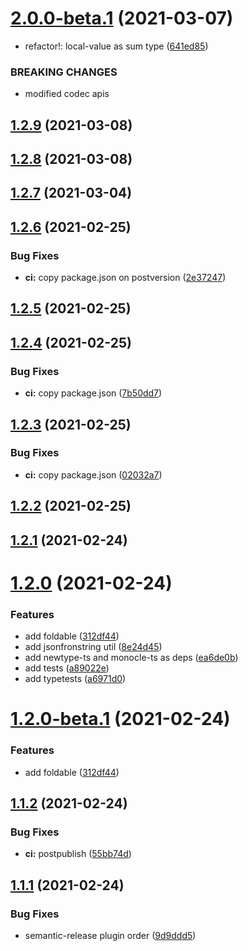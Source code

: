 # [2.0.0-beta.1](https://github.com/ModataSRL/react-localstorage-ts/compare/v1.2.7...v2.0.0-beta.1) (2021-03-07)


* refactor!: local-value as sum type ([641ed85](https://github.com/ModataSRL/react-localstorage-ts/commit/641ed85bad00bb13c2f484b8e0d2463db9b44690))


### BREAKING CHANGES

* modified codec apis

## [1.2.9](https://github.com/fido-id/react-localstorage-ts/compare/v1.2.8...v1.2.9) (2021-03-08)

## [1.2.8](https://github.com/fido-id/react-localstorage-ts/compare/v1.2.7...v1.2.8) (2021-03-08)

## [1.2.7](https://github.com/ModataSRL/react-localstorage-ts/compare/v1.2.6...v1.2.7) (2021-03-04)

## [1.2.6](https://github.com/ModataSRL/react-localstorage-ts/compare/v1.2.5...v1.2.6) (2021-02-25)


### Bug Fixes

* **ci:** copy package.json on postversion ([2e37247](https://github.com/ModataSRL/react-localstorage-ts/commit/2e37247b85e3bf0b60891c4dda5e884455cefeaf))

## [1.2.5](https://github.com/ModataSRL/react-localstorage-ts/compare/v1.2.4...v1.2.5) (2021-02-25)

## [1.2.4](https://github.com/ModataSRL/react-localstorage-ts/compare/v1.2.3...v1.2.4) (2021-02-25)


### Bug Fixes

* **ci:** copy package.json ([7b50dd7](https://github.com/ModataSRL/react-localstorage-ts/commit/7b50dd7ea7e5fb211ccad535c7f32860397af588))

## [1.2.3](https://github.com/ModataSRL/react-localstorage-ts/compare/v1.2.2...v1.2.3) (2021-02-25)


### Bug Fixes

* **ci:** copy package.json ([02032a7](https://github.com/ModataSRL/react-localstorage-ts/commit/02032a70ae02bc55b77b3c9efd00fc9f6ed47737))

## [1.2.2](https://github.com/ModataSRL/react-localstorage-ts/compare/v1.2.1...v1.2.2) (2021-02-25)

## [1.2.1](https://github.com/ModataSRL/react-localstorage-ts/compare/v1.2.0...v1.2.1) (2021-02-24)

# [1.2.0](https://github.com/ModataSRL/react-localstorage-ts/compare/v1.1.2...v1.2.0) (2021-02-24)


### Features

* add foldable ([312df44](https://github.com/ModataSRL/react-localstorage-ts/commit/312df4499c5af7d013f9c73df2e6e8f7be2ba5ce))
* add jsonfronstring util ([8e24d45](https://github.com/ModataSRL/react-localstorage-ts/commit/8e24d45060a89a45fa1a80711ed13d676269e5d1))
* add newtype-ts and monocle-ts as deps ([ea6de0b](https://github.com/ModataSRL/react-localstorage-ts/commit/ea6de0b891f6140402e76987fe71ef301b298ae6))
* add tests ([a89022e](https://github.com/ModataSRL/react-localstorage-ts/commit/a89022eac660cf4aab8b816c7d9ae20257562e8e))
* add typetests ([a6971d0](https://github.com/ModataSRL/react-localstorage-ts/commit/a6971d0a88b808a8fe26904f1e6624db276ee09e))

# [1.2.0-beta.1](https://github.com/ModataSRL/react-localstorage-ts/compare/v1.1.2...v1.2.0-beta.1) (2021-02-24)


### Features

* add foldable ([312df44](https://github.com/ModataSRL/react-localstorage-ts/commit/312df4499c5af7d013f9c73df2e6e8f7be2ba5ce))

## [1.1.2](https://github.com/ModataSRL/react-localstorage-ts/compare/v1.1.1...v1.1.2) (2021-02-24)


### Bug Fixes

* **ci:** postpublish ([55bb74d](https://github.com/ModataSRL/react-localstorage-ts/commit/55bb74d6edc307b83312ca486205cefa5725c173))

## [1.1.1](https://github.com/ModataSRL/react-localstorage-ts/compare/v1.1.0...v1.1.1) (2021-02-24)


### Bug Fixes

* semantic-release plugin order ([9d9ddd5](https://github.com/ModataSRL/react-localstorage-ts/commit/9d9ddd56443ebecb4d220525dbe2ffc5113b9820))
